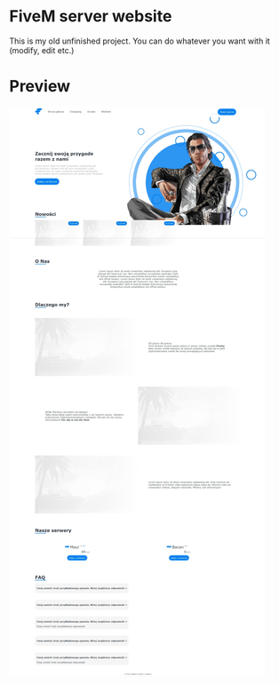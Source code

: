 # FiveM server website

This is my old unfinished project. You can do whatever you want with it (modify, edit etc.)

# Preview

![alt text](https://github.com/Adisexe/old-fivem-server-website/blob/main/preview.jpeg?raw=true)

